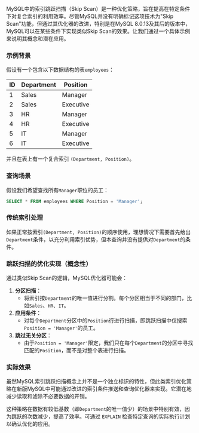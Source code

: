MySQL中的索引跳跃扫描（Skip Scan）是一种优化策略，旨在提高在特定条件下对复合索引的利用效率。尽管MySQL并没有明确标记这项技术为"Skip Scan"功能，但通过其优化器的改进，特别是在MySQL 8.0.13及其后的版本中，MySQL可以在某些条件下实现类似Skip Scan的效果。让我们通过一个具体示例来说明其概念和潜在应用。

### 示例背景

假设有一个包含以下数据结构的表`employees`：

| **ID** | **Department** | **Position** |
| --- | --- | --- |
| 1 | Sales | Manager |
| 2 | Sales | Executive |
| 3 | HR | Manager |
| 4 | HR | Executive |
| 5 | IT | Manager |
| 6 | IT | Executive |

并且在表上有一个复合索引 `(Department, Position)`。

### 查询场景

假设我们希望查找所有`Manager`职位的员工：

```sql
SELECT * FROM employees WHERE Position = 'Manager';
```

### 传统索引处理

如果正常按索引`(Department, Position)`的顺序使用，理想情况下需要首先给出`Department`条件，以充分利用索引优势，但本查询并没有提供对`Department`的条件。

### 跳跃扫描的优化实现（概念性）

通过类似Skip Scan的逻辑，MySQL优化器可能会：

1. **分区扫描**：
    - 将索引按`Department`的唯一值进行分割。每个分区相当于不同的部门，比如`Sales`、`HR`、`IT`。
2. **应用条件**：
    - 对每个`Department`分区中的`Position`行进行扫描，即跳跃扫描中仅搜索`Position = 'Manager'`的员工。
3. **跳过无关分区**：
    - 由于`Position = 'Manager'`限定，我们只在每个`Department`的分区中寻找匹配的`Position`，而不是对整个表进行扫描。

### 实际效果

虽然MySQL索引跳跃扫描概念上并不是一个独立标识的特性，但此类索引优化策略在新版MySQL中可能通过改进的索引条件推送和查询优化器来实现。它潜在地减少读取和滤除不必要数据的开销。

这种策略在数据有较低基数（即`Department`的唯一值少）的场景中特别有效，因为跳跃的次数减少，提高了效率。可通过 `EXPLAIN` 检查特定查询的实际执行计划以确认优化的应用。
